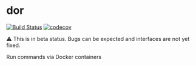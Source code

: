 dor
===

[![Build Status](https://travis-ci.org/creasty/dor.svg?branch=master)](https://travis-ci.org/creasty/dor) [![codecov](https://codecov.io/gh/creasty/dor/branch/master/graph/badge.svg)](https://codecov.io/gh/creasty/dor)

:warning: This is in beta status. Bugs can be expected and interfaces are not yet fixed.

Run commands via Docker containers
